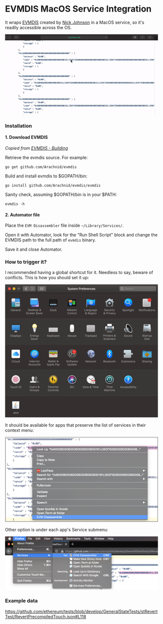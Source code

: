 # EVMDIS MacOS Service Integration

It wraps [EVMDIS](https://github.com/Arachnid/evmdis) created by [Nick Johnson](https://github.com/Arachnid/) in a MacOS service, so it's readily accessible across the OS.


<img src="https://github.com/evertonfraga/evmdis-macos-service/raw/master/images/evmdis-service-medium.gif">


### Installation

#### 1. Download EVMDIS

_Copied from [EVMDIS - Building](https://github.com/Arachnid/evmdis#building)_

Retrieve the evmdis source. For example:

    go get github.com/Arachnid/evmdis

Build and install evmdis to $GOPATH/bin:

    go install github.com/Arachnid/evmdis/evmdis

Sanity check, assuming $GOPATH/bin is in your $PATH:

    evmdis -h

#### 2. Automator file

Place the `EVM Disassembler` file inside `~/Library/Services/`.

Open it with Automator, look for the "Run Shell Script" block and change the EVMDIS path to the full path of `evmdis` binary.

Save it and close Automator.
 

### How to trigger it?

I recommended having a global shortcut for it. Needless to say, beware of conflicts. This is how you should set it up:

<img src="https://github.com/evertonfraga/evmdis-macos-service/raw/master/images/evmdis-setting-global-keystroke.gif">

It should be available for apps that preserve the list of services in their context menu:

<img src="https://github.com/evertonfraga/evmdis-macos-service/raw/master/images/evmdis-context-menu.png">

Other option is under each app's Service submenu:

<img src="https://github.com/evertonfraga/evmdis-macos-service/raw/master/images/evmdis-services-menu.png">


### Example data

https://github.com/ethereum/tests/blob/develop/GeneralStateTests/stRevertTest/RevertPrecompiledTouch.json#L118
